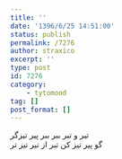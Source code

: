 ```yaml
---
title: ''
date: '1396/6/25 14:51:00'
status: publish
permalink: /7276
author: straxico
excerpt: ''
type: post
id: 7276
category:
    - tytomood
tag: []
post_format: []
---
```

تیر و تبر ببر ببر پیر تیزگر  
گو پیر تیز کن تبر از تیر تیز تر